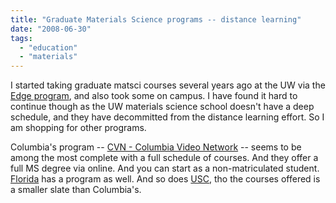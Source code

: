 ```yaml
---
title: "Graduate Materials Science programs -- distance learning"
date: "2008-06-30"
tags: 
  - "education"
  - "materials"
---
```


I started taking graduate matsci courses several years ago at the UW via the [Edge program](http://www.engr.washington.edu/edge/), and also took some on campus. I have found it hard to continue though as the UW materials science school doesn't have a deep schedule, and they have decommitted from the distance learning effort. So I am shopping for other programs.

Columbia's program -- [CVN - Columbia Video Network](http://www.cvn.columbia.edu/) -- seems to be among the most complete with a full schedule of courses. And they offer a full MS degree via online. And you can start as a non-matriculated student. [Florida](http://www.distancelearning.ufl.edu/program.aspx?p=29) has a program as well. And so does [USC](http://den.usc.edu/programs/index.htm), tho the courses offered is a smaller slate than Columbia's.
